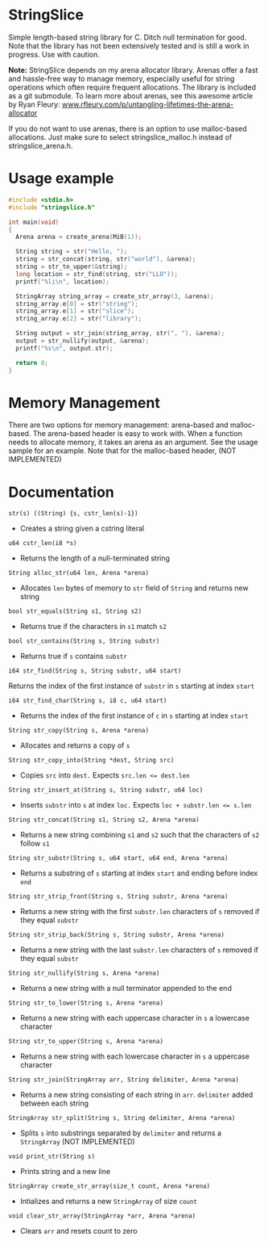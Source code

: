 # StringSlice
Simple length-based string library for C. Ditch null termination for good. Note that the library has not been extensively tested and is still a work in progress. Use with caution.

**Note:** StringSlice depends on my arena allocator library. Arenas offer a fast and hassle-free way to manage memory, especially useful for string operations which often require frequent allocations. The library is included as a git submodule. To learn more about arenas, see this awesome article by Ryan Fleury: www.rfleury.com/p/untangling-lifetimes-the-arena-allocator

If you do not want to use arenas, there is an option to use malloc-based allocations. Just make sure to select stringslice_malloc.h instead of stringslice_arena.h.

# Usage example
```c
#include <stdio.h>
#include "stringslice.h"

int main(void)
{
  Arena arena = create_arena(MiB(1));

  String string = str("Hello, ");
  string = str_concat(string, str("world"), &arena);
  string = str_to_upper(&string);
  long location = str_find(string, str("LLO"));
  printf("%li\n", location);

  StringArray string_array = create_str_array(3, &arena);
  string_array.e[0] = str("string");
  string_array.e[1] = str("slice"); 
  string_array.e[2] = str("library");

  String output = str_join(string_array, str(", "), &arena);
  output = str_nullify(output, &arena);
  printf("%s\n", output.str);

  return 0;
}
```

# Memory Management
There are two options for memory management: arena-based and malloc-based. The arena-based header is easy to work with. When a function needs to allocate memory, it takes an arena as an argument. See the usage sample for an example. Note that for the malloc-based header, (NOT IMPLEMENTED)

# Documentation
`str(s) ((String) {s, cstr_len(s)-1})`

- Creates a string given a cstring literal

`u64 cstr_len(i8 *s)`

- Returns the length of a null-terminated string

`String alloc_str(u64 len, Arena *arena)`

- Allocates `len` bytes of memory to `str` field of `String` and returns new string

`bool str_equals(String s1, String s2)`

- Returns true if the characters in `s1` match `s2`

`bool str_contains(String s, String substr)`

- Returns true if `s` contains `substr`

`i64 str_find(String s, String substr, u64 start)`

Returns the index of the first instance of `substr` in `s` starting at index `start`

`i64 str_find_char(String s, i8 c, u64 start)`

- Returns the index of the first instance of `c` in `s` starting at index `start`

`String str_copy(String s, Arena *arena)`

- Allocates and returns a copy of `s`

`String str_copy_into(String *dest, String src)`

- Copies `src` into `dest.` Expects `src.len <= dest.len`

`String str_insert_at(String s, String substr, u64 loc)`

- Inserts `substr` into `s` at index `loc.` Expects `loc + substr.len <= s.len`

`String str_concat(String s1, String s2, Arena *arena)`

- Returns a new string combining `s1` and `s2` such that the characters of `s2` follow `s1`

`String str_substr(String s, u64 start, u64 end, Arena *arena)`

- Returns a substring of `s` starting at index `start` and ending before index `end`

`String str_strip_front(String s, String substr, Arena *arena)`

- Returns a new string with the first `substr.len` characters of `s` removed if they equal `substr`

`String str_strip_back(String s, String substr, Arena *arena)`

- Returns a new string with the last `substr.len` characters of `s` removed if they equal `substr`

`String str_nullify(String s, Arena *arena)`

- Returns a new string with a null terminator appended to the end

`String str_to_lower(String s, Arena *arena)`

- Returns a new string with each uppercase character in `s` a lowercase character

`String str_to_upper(String s, Arena *arena)`

- Returns a new string with each lowercase character in `s` a uppercase character

`String str_join(StringArray arr, String delimiter, Arena *arena)`

- Returns a new string consisting of each string in `arr`. `delimiter` added between each string

`StringArray str_split(String s, String delimiter, Arena *arena)`

- Splits `s` into substrings separated by `delimiter` and returns a `StringArray` (NOT IMPLEMENTED)

`void print_str(String s)`

- Prints string and a new line

`StringArray create_str_array(size_t count, Arena *arena)`

- Intializes and returns a new `StringArray` of size `count`

`void clear_str_array(StringArray *arr, Arena *arena)`

- Clears `arr` and resets count to zero
